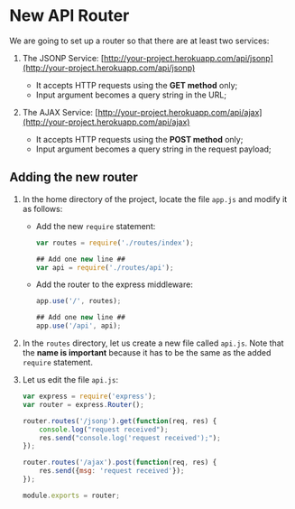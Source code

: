# New API Router

We are going to set up a router so that there are at least two services:

1. The JSONP Service: [http://your-project.herokuapp.com/api/jsonp](http://your-project.herokuapp.com/api/jsonp)

	- It accepts HTTP requests using the **GET method** only;
	- Input argument becomes a query string in the URL;

2. The AJAX Service: [http://your-project.herokuapp.com/api/ajax](http://your-project.herokuapp.com/api/ajax)

	- It accepts HTTP requests using the **POST method** only;
	- Input argument becomes a query string in the request payload;


## Adding the new router

1. In the home directory of the project, locate the file `app.js` and modify it as follows:

	- Add the new `require` statement:

		```javascript
		var routes = require('./routes/index');

		## Add one new line ##
		var api = require('./routes/api');
		```

	- Add the router to the express middleware:

		```javascript
		app.use('/', routes);

		## Add one new line ##
		app.use('/api', api);
		```

2. In the `routes` directory, let us create a new file called `api.js`. Note that the __name is important__ because it has to be the same as the added `require` statement.

3. Let us edit the file `api.js`:

	```javascript
	var express = require('express');
	var router = express.Router();

	router.routes('/jsonp').get(function(req, res) {
		console.log("request received");
		res.send("console.log('request received');");
	});

	router.routes('/ajax').post(function(req, res) {
		res.send({msg: 'request received'});
	});

	module.exports = router;
	```
